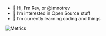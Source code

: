 - 👋 Hi, I’m Rev, or @imnotrev
- 👀 I’m interested in Open Source stuff
- 🌱 I’m currently learning coding and things

![Metrics](https://metrics.lecoq.io/imnotrev)
